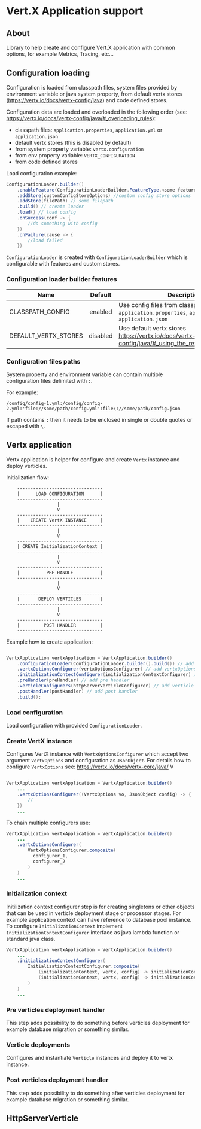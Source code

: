 # Vert.X Application support

## About

Library to help create and configure Vert.X application with common options, for example Metrics, Tracing, etc...

## Configuration loading

Configuration is loaded from classpath files, system files provided by environment variable or java system property, 
from default vertx stores (https://vertx.io/docs/vertx-config/java) and code defined stores.

Configuration data are loaded and overloaded in the following order (see: https://vertx.io/docs/vertx-config/java/#_overloading_rules):

 * classpath files: `application.properties`, `application.yml` or `application.json`
 * default vertx stores (this is disabled by default)
 * from system property variable: `vertx.configuration`
 * from env property variable: `VERTX_CONFIGURATION`
 * from code defined stores

Load configuration example:

```java
ConfigurationLoader.builder()
    .enableFeature(ConfigurationLoaderBuilder.FeatureType.<some feature type>) //enable feature
    .addStore(customConfigStoreOptions) //custom config store options
    .addStore(filePath) // some filepath
    .build() // create loader
    .load() // load config
    .onSuccess(conf -> {
        //do something with config
    })
    .onFailure(cause -> {
        //load failed    
    })
```

`ConfigurationLoader` is created with `ConfigurationLoaderBuilder` which is configurable with features and custom stores.

### Configuration loader builder features

| Name               | Default   | Description                                                                                                |
|--------------------|:---------:|------------------------------------------------------------------------------------------------------------|
|CLASSPATH_CONFIG    | enabled   | Use config files from classpath if exist:  `application.properties`, `application.yml`, `application.json` |
|DEFAULT_VERTX_STORES| disabled  | Use default vertx stores https://vertx.io/docs/vertx-config/java/#_using_the_retrieve_configuration        |


### Configuration files paths

System property and environment variable can contain multiple configuration files delimited with `:`.

For example: 

`/config/config-1.yml:/config/config-2.yml:'file://some/path/config.yml':file\://some/path/config.json`

If path contains `:` then it needs to be enclosed in single or double quotes or escaped with `\`.


## Vertx application 

Vertx application is helper for configure and create `Vertx` instance and deploy verticles.

Initialization flow:

```
    --------------------------------
    |      LOAD CONFIGURATION      |
    --------------------------------
                   | 
                   V
    --------------------------------
    |    CREATE VertX INSTANCE     |
    --------------------------------
                   | 
                   V
    --------------------------------
    | CREATE InitializationContext |
    --------------------------------
                   | 
                   V
    --------------------------------
    |          PRE HANDLE          |
    --------------------------------
                   | 
                   V
    --------------------------------
    |       DEPLOY VERTICLES       |
    --------------------------------
                   | 
                   V
    --------------------------------
    |         POST HANDLER         |
    --------------------------------
```

Example how to create application:

```java

VertxApplication vertxApplication = VertxApplication.builder()
    .configurationLoader(ConfigurationLoader.builder().build()) // add configuration loader
    .vertxOptionsConfigurer(vertxOptionsConfigurer) // add vertxOptionsConfigurer
    .initializationContextConfigurer(initializationContextConfigurer) // add application context configurer
    .preHandler(preHandler) // add pre handler
    .verticleConfigurers(httpServerVerticleConfigurer) // add verticle configurers
    .postHandler(postHandler) // add post handler
    .build();

```

### Load configuration

Load configuration with provided `ConfigurationLoader`.

### Create VertX instance

Configures VertX instance with `VertxOptionsConfigurer` which accept two argument `VertxOptions` and 
configuration as `JsonObject`. 
For details how to configure `VertxOptions` see: https://vertx.io/docs/vertx-core/java/
V

```java

VertxApplication vertxApplication = VertxApplication.builder()
    ...
    .vertxOptionsConfigurer((VertxOptions vo, JsonObject config) -> {
        //
    }) 
    ...

```

To chain multiple configurers use:

```java
VertxApplication vertxApplication = VertxApplication.builder()
    ...
    .vertxOptionsConfigurer(
        VertxOptionsConfigurer.composite(
          configurer_1,
          configurer_2
        )
    )
    ...

```

### Initialization context

Initilization context configurer step is for creating singletons or other objects that can be used 
in verticle deployment stage or processor stages. For example application context can have reference to
database pool instance.  
To configure `InitializationContext` implement `InitializationContextConfigurer` interface as java lambda function or standard 
java class.

```java
VertxApplication vertxApplication = VertxApplication.builder()
    ...
    .initializationContextConfigurer(
        InitializationContextConfigurer.composite(
            (initializationContext, vertx, config) -> initializationContext.put("foo", new Foo()), //adds foo to context
            (initializationContext, vertx, config) -> initializationContext.put("bar", new Bar()) //adds bar to context
        )
    )
    ...
```

### Pre verticles deployment handler

This step adds possibility to do something before verticles deployment for example database migration
or something similar.


### Verticle deployments

Configures and instantiate `Verticle` instances and deploy it to vertx instance.

### Post verticles deployment handler

This step adds possibility to do something after verticles deployment for example database migration
or something similar.


## HttpServerVerticle


